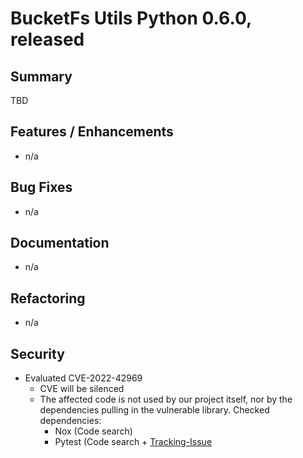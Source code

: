 # BucketFs Utils Python 0.6.0, released <TBD>

## Summary

TBD

## Features / Enhancements

- n/a

## Bug Fixes

- n/a 

## Documentation

- n/a 

## Refactoring

- n/a

## Security

- Evaluated CVE-2022-42969
    - CVE will be silenced
    - The affected code is not used by our project itself, nor by the dependencies pulling in the vulnerable
      library.
      Checked dependencies:
        * Nox (Code search)
        * Pytest (Code search + [Tracking-Issue](https://github.com/pytest-dev/pytest/issues/10392)